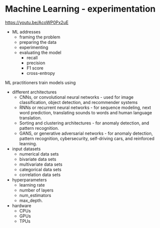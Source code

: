 # Machine Learning - experimentation

https://youtu.be/AcoWP0Px2uE 

 + ML addresses 
    + framing the problem
    + preparing the data
    + experimenting
    + evaluating the model
        + recall
        + precision
        +  F1 score
        +   cross-entropy


 ML practitioners train models using 
 + different architectures
    + CNNs, or convolutional neural networks -  used for image classification, object detection, and recommender systems
    + RNNs or recurrent neural networks -  for sequence modeling, next word prediction, translating sounds to words and human language translation. 
    + Sorting and clustering architectures - for anomaly detection, and pattern recognition.
    + GANS, or generative adversarial networks - for anomaly detection, pattern recognition, cybersecurity, self-driving cars, and reinforced learning.
 + input datasets
    +  numerical data sets
    +  bivariate data sets
    +  multivariate data sets
    +  categorical data sets
    +  correlation data sets
 + hyperparameters
    + learning rate
    + number of layers
    + num_estimators
    +  max_depth. 
 + hardware
    + CPUs
    + GPUs
    + TPUs
